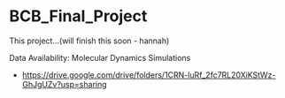 # BCB_Final_Project

This project...(will finish this soon - hannah)


Data Availability: Molecular Dynamics Simulations 
* https://drive.google.com/drive/folders/1CRN-luRf_2fc7RL20XiKStWz-GhJgUZv?usp=sharing

